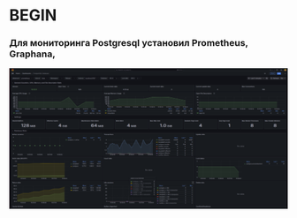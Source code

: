 # BEGIN
### Для мониторинга Postgresql установил Prometheus, Graphana, 
<p align="center">
<img src="2024-12-23_10-58-32.png"
</p>
